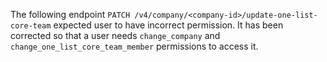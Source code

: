 The following endpoint `PATCH /v4/company/<company-id>/update-one-list-core-team` expected user to have incorrect
permission. It has been corrected so that a user needs `change_company` and `change_one_list_core_team_member`
permissions to access it.
